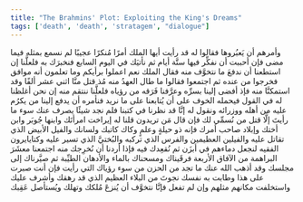 ```yaml
---
title: "The Brahmins' Plot: Exploiting the King's Dreams"
tags: ['death', 'death', 'stratagem', "dialogue"]
---
```


 وأمرهم أن يَعبُروها فقالوا له قد رأيت أيها الملك أمرًا مُنكرًا عجيبًا لم نسمع بمثله فيما مضى فإن أحببت أن نفكِّر فيها ستَّة أيام ثم نأتيَك في اليوم السابع فنخبرَك به فلعلَّنا  إن استطعنا  أن ندفعَ ما نتخوَّف منه  فقال الملك نعم اعملوا برأيكم وما تعلمون أنه موافق فخرجوا من عنده ثم اجتمعوا فقالوا ما طال العهدُ منه مُذ قتل منَّا اثني عشر ألفًا وقد استمكنَّا منه فإذ أفضى إلينا بسرِّه وعرَّفنا فَرَقه من رؤياه فلعلَّنا ننتقم منه إن نحن أغلظنا له في القول فيحمله الخوف على أن يُتابعنا على ما نريد فنأمره أن يدفع إلينا من يكرُم عليه من أهله ووزرائه ونقول له إنَّا قد نظرنا في كتبنا فلم نجد شيئًا يصرف عنك سوء ما رأيتَ إلَّا قتل من نُسمِّي لك فإن قال مَن تريدون قلنا له إيراخت امرأتَك وابنها جُوبَر وابن أختك وإبلاد صاحب أمرك  فإنه ذو حيلةٍ وعلمٍ  وكاك كاتبك ولسانك والفيل الأبيض الذي تقاتل عليه والفيلين العظيمين والفرس الذي تركبه والبُختيَّ الذي تسير عليه وكتايايرون الفقيه لنجعل دماءهم في أبزَن ثم نُقعِدك فيه فإذا أردنا أن نُخرِجك منه اجتمعنا معشَرَ البراهمة من الآفاق الأربعة فرقَيناك ومسحناك بالماء والأدهان الطيِّبة ثم صيَّرناك إلى مجلسك وقد أذهب الله عنك ما تجد من الحزن من سوء رؤياك التي رأيت فإن أنت صبرت على هذا وطابت به نفسك نجوتَ من البلاء العظيم الذي قد رهقك وأشرف عليك واستخلفت مكانهم مثلهم وإن لم تفعل فإنَّا نتخوَّف أن يُنزعَ مُلكك وتهلك ويُستأصل عَقِبك
